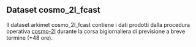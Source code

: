 ## Dataset cosmo_2I_fcast

Il dataset arkimet cosmo_2I_fcast contiene i dati prodotti dalla
procedura operativa [cosmo-2I](cosmo-2I.md) durante la corsa
bigiornaliera di previsione a breve termine (+48 ore).


